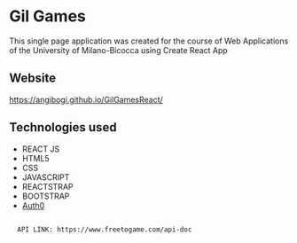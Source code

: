 <h1> Gil Games </h1>

<p>This single page application was created for the course of Web Applications of the University of Milano-Bicocca using Create React App</p>

<h2>Website </h2>

https://angibogi.github.io/GilGamesReact/

<h2>Technologies used </h2>
<ul>
<li>REACT JS
<li>HTML5</li>
<li>CSS</li>
<li>JAVASCRIPT</li>
<li>REACTSTRAP</li>
<li>BOOTSTRAP</li>
<li><a href="https://auth0.com/">Auth0</a></li>
</ul>

<pre>
<code>
  API LINK: https://www.freetogame.com/api-doc
</code>
</pre>
